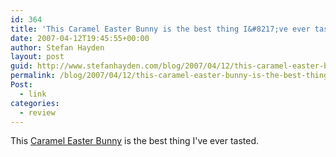 ```yaml
---
id: 364
title: 'This Caramel Easter Bunny is the best thing I&#8217;ve ever tasted'
date: 2007-04-12T19:45:55+00:00
author: Stefan Hayden
layout: post
guid: http://www.stefanhayden.com/blog/2007/04/12/this-caramel-easter-bunny-is-the-best-thing-ive-ever-tasted/
permalink: /blog/2007/04/12/this-caramel-easter-bunny-is-the-best-thing-ive-ever-tasted/
Post:
  - link
categories:
  - review
---
```

<p>This <a href="http://www.russellstover.com/jump.jsp?itemID=701&itemType=PRODUCT&path=1%2C2%2C4%2C228%2C231&iProductID=701">Caramel Easter Bunny</a> is the best thing I've ever tasted.
</p>
